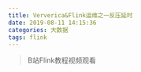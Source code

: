 ```yaml
---
title: Ververica&Flink运维之一反压延时
date: 2019-08-11 14:15:36
categories: 大数据
tags: flink
---
```


> B站Flink教程视频观看

<!-- more 

# Flink运维基础
```
对比其他的大数据计算平台,Flink运维更类似于微服务架构(micro-service)运维
    微服务部署 vs 流处理的无限性
    微服务存储 vs state的维护
    微服务请求响应 vs 流处理延时

Metrics应作为重要的运维参考
    Flink丰富的内置Metrics接口
    Flink针对各种运维场景的运维泛用性
    
定义运维标准
    定义Service-Level Agreement(SLA)
定义基本Metrics
    直观定义,能反应SLA的参数
    延时,反压,吞吐量等
更多衍生Metrics
    深入Flink作业,反应内部的性能/异常状态
制定运维策略
    根据Metrics参数制定具体策略
    自动化策略执行
```

---

# 图形界面
```
实时Metrics
    收集实时Metrics数据
    精确到算子
触发反压计算
    反压计算需要触发
```

---

# 程序监控-RESTful API
```
RESTful API
    与WebUI的应用情况类似,使用程序触发Metrics收集
```

---

# 第三方Metrics Reporter
```
分离收集与处理
    Grafana
    JMX
查看历史记录
    第三方Metrics可以视为一个实时OLAP数据库
```

---

# 基于Metrics运维的优点
```
整合数据
    比起RESTful或者WebUI,Metrics Reporter能更容易整合数据
稳定性
    高可用Metric系统
多维度分析
    JVM基础分析
    与周边系统连调
    与集群系统连调
    整合State后端以及外部DFS
整合第三方资源
    Flink直接支持向第三方Metrics系统
```

---

# 延时基本概念
```
什么是延时?
    定义两个时间点差值
        最近一个成功处理的数据offset
        最新一个生成的数据offset

如何测量延时?
    基于流数据系统
        Kafka系统直接返回延时差值
        其他系统可能需要通过Metrics计算

如何使用延时数据?
    延时是衡量流数据作业是否能够定义为实时的基本参数
```

---

# 反压基本概念
```
什么是反压?
    定义两个连接的算子之间的差值
        上游算子的处理速度
        下游算子的处理速度

如何测量反压?
    Flink RESTful API直接触发计算
        Flink(>1.6)使用内部Credit反压机制
        与缓冲区的使用有直接关联

如何使用反压数据?
    反压计算能够更精确找到系统性错误
        精确到算子级别
```

---

# JVM Metrics基本设置
```
JVM Metrics
    适用于几乎所有作业类型

JVM通用定义
    CPU usage
    Heap commit/use/max
    GC时间,类型和比例

定义合理数据区间
    CPU占用比小于50%
    Heap占用比小于50%
    GC比例小于15%
    FullGC时间恒定
```

---

# 流数据Metrics
```
流数据-接口整合
    Flink接口Metrics反应接受端Metrics
    流数据系统Metrics反应发送端Metrics

自定义流数据系统
    不同的流数据系统一般会自定义不同类型的数据Metrics
        sleepTimeMillis(Kinesis)接口的休眠延时
        connection-close-rate(Kafka)接口连接断开/传输比例
```

---

# State Metrics
```
Flink的原生支持
    CK对JVM有较大影响
        当前CK的进度,时长,文件大小,频率
        CK的失败恢复比例

外部分布式存储
    不能忽视外部分布式存储系统(DFS)对于CK与SP的影响
        DFS的设置-冗余,分片
        DFS的管理-配额管理,碎片文件管理,回收机制
```

---

# 反压检测
```
利用反压
    反压的计算能够提供更多参考
        直接判断问题算子
        确定跨算子之间的联系以及瓶颈

触发反压计算
    反压的计算需要触发,意味着反压的计算并不是免费运维
        合理分配反压计算的频率
        结合Metrics,只针对需要深入分析的作业进行反压分析
```